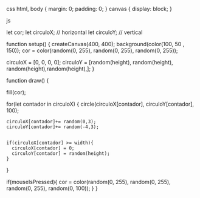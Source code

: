 
<!DOCTYPE html>
<html lang="en">
  <head>
    <script src="https://cdnjs.cloudflare.com/ajax/libs/p5.js/1.9.3/p5.js"></script>
    <script src="https://cdnjs.cloudflare.com/ajax/libs/p5.js/1.9.3/addons/p5.sound.min.js"></script>
    <link rel="stylesheet" type="text/css" href="style.css">
    <meta charset="utf-8" />

  </head>
  <body>
    <main>
    </main>
    <script src="sketch.js"></script>
  </body>
</html>


css 
html, body {
  margin: 0;
  padding: 0;
}
canvas {
  display: block;
}

js

  let cor;
let circuloX; // horizontal
let circuloY; // vertical

function setup() {
  createCanvas(400, 400);
  background(color(100, 50 , 150));
  cor = color(random(0, 255), random(0, 255), random(0, 255));
  
  circuloX = [0, 0, 0, 0];
  circuloY = [random(height), random(height), random(height),random(height),];
}

function draw() {
  
  fill(cor);
  
  for(let contador in circuloX) {
    circle(circuloX[contador], circuloY[contador], 100);    
   
    circuloX[contador]+= random(0,3);
    circuloY[contador]+= random(-4,3); 
    
    
    if(circuloX[contador] >= width){
      circuloX[contador] = 0;
      circuloY[contador] = random(height);
    }
  }
  
  if(mouseIsPressed){
    cor = color(random(0, 255), random(0, 255), random(0, 255), random(0, 100));
  }
}


